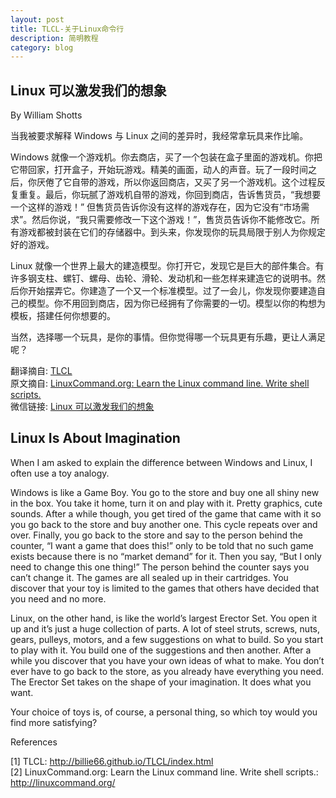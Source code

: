 ```yaml
---
layout: post
title: TLCL-关于Linux命令行
description: 简明教程
category: blog
---
```



## Linux 可以激发我们的想象

By William Shotts

当我被要求解释 Windows 与 Linux 之间的差异时，我经常拿玩具来作比喻。



Windows 就像一个游戏机。你去商店，买了一个包装在盒子里面的游戏机。你把它带回家，打开盒子，开始玩游戏。精美的画面，动人的声音。玩了一段时间之后，你厌倦了它自带的游戏，所以你返回商店，又买了另一个游戏机。这个过程反复重复。最后，你玩腻了游戏机自带的游戏，你回到商店，告诉售货员，“我想要一个这样的游戏！” 但售货员告诉你没有这样的游戏存在，因为它没有“市场需求”。然后你说，“我只需要修改一下这个游戏！”，售货员告诉你不能修改它。所有游戏都被封装在它们的存储器中。到头来，你发现你的玩具局限于别人为你规定好的游戏。



Linux 就像一个世界上最大的建造模型。你打开它，发现它是巨大的部件集合。有许多钢支柱、螺钉、螺母、齿轮、滑轮、发动机和一些怎样来建造它的说明书。然后你开始摆弄它。你建造了一个又一个标准模型。过了一会儿，你发现你要建造自己的模型。你不用回到商店，因为你已经拥有了你需要的一切。模型以你的构想为模板，搭建任何你想要的。



当然，选择哪一个玩具，是你的事情。但你觉得哪一个玩具更有乐趣，更让人满足呢？



翻译摘自: [TLCL](http://billie66.github.io/TLCL/index.html)  
原文摘自: [LinuxCommand.org: Learn the Linux command line. Write shell scripts.](http://linuxcommand.org/)  
微信链接: [Linux 可以激发我们的想象](https://mp.weixin.qq.com/s/KJNbQVUP0kTz6OmsdTZOEA)

## Linux Is About Imagination

When I am asked to explain the difference between Windows and Linux, I often use a toy analogy.

Windows is like a Game Boy. You go to the store and buy one all shiny new in the box. You take it home, turn it on and play with it. Pretty graphics, cute sounds. After a while though, you get tired of the game that came with it so you go back to the store and buy another one. This cycle repeats over and over. Finally, you go back to the store and say to the person behind the counter, “I want a game that does this!” only to be told that no such game exists because there is no “market demand” for it. Then you say, “But I only need to change this one thing!” The person behind the counter says you can’t change it. The games are all sealed up in their cartridges. You discover that your toy is limited to the games that others have decided that you need and no more.

Linux, on the other hand, is like the world’s largest Erector Set. You open it up and it’s just a huge collection of parts. A lot of steel struts, screws, nuts, gears, pulleys, motors, and a few suggestions on what to build. So you start to play with it. You build one of the suggestions and then another. After a while you discover that you have your own ideas of what to make. You don’t ever have to go back to the store, as you already have everything you need. The Erector Set takes on the shape of your imagination. It does what you want.

Your choice of toys is, of course, a personal thing, so which toy would you find more satisfying?

References

[1] TLCL: http://billie66.github.io/TLCL/index.html  
[2] LinuxCommand.org: Learn the Linux command line. Write shell scripts.: http://linuxcommand.org/